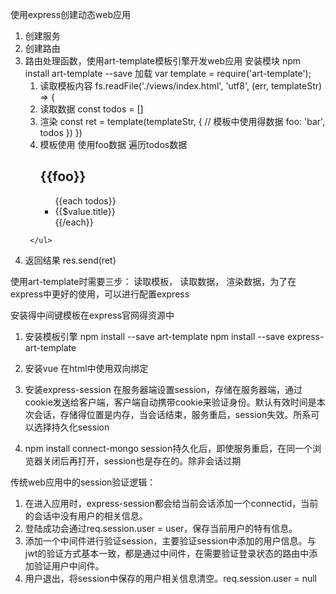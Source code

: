 使用express创建动态web应用

1. 创建服务
2. 创建路由
3. 路由处理函数，使用art-template模板引擎开发web应用
    安装模块 npm install art-template --save  加载 var template = require('art-template');
    1. 读取模板内容 fs.readFile('./views/index.html', 'utf8', (err, templateStr) => {
      2. 读取数据 const todos = []
      3. 渲染
        const ret = template(templateStr, {
          // 模板中使用得数据
          foo: 'bar',
          todos
        })
    })
      4. 模板使用 使用foo数据 遍历todos数据
        <h2>{{foo}}</h2>
        <ul>
          {{each todos}}
          <li>{{$value.title}}</li>
          {{/each}}
        </ul>
  4. 返回结果  res.send(ret)

  使用art-template时需要三步： 读取模板， 读取数据， 渲染数据，为了在express中更好的使用，可以进行配置express

  安装得中间键模板在express官网得资源中

  1. 安装模板引擎
    npm install --save art-template
    npm install --save express-art-template

  2. 安装vue 在html中使用双向绑定

  3. 安装express-session  在服务器端设置session，存储在服务器端，通过cookie发送给客户端，客户端自动携带cookie来验证身份。默认有效时间是本次会话，存储得位置是内存，当会话结束，服务重启，session失效。所系可以选择持久化session

  4. npm install connect-mongo
     session持久化后，即使服务重启，在同一个浏览器关闭后再打开，session也是存在的。除非会话过期


传统web应用中的session验证逻辑：
  1. 在进入应用时，express-session都会给当前会话添加一个connectid，当前的会话中没有用户的相关信息。
  2. 登陆成功会通过req.session.user = user，保存当前用户的特有信息。
  3. 添加一个中间件进行验证session，主要验证session中添加的用户信息。与jwt的验证方式基本一致，都是通过中间件，在需要验证登录状态的路由中添加验证用户中间件。
  4. 用户退出，将session中保存的用户相关信息清空。req.session.user = null
